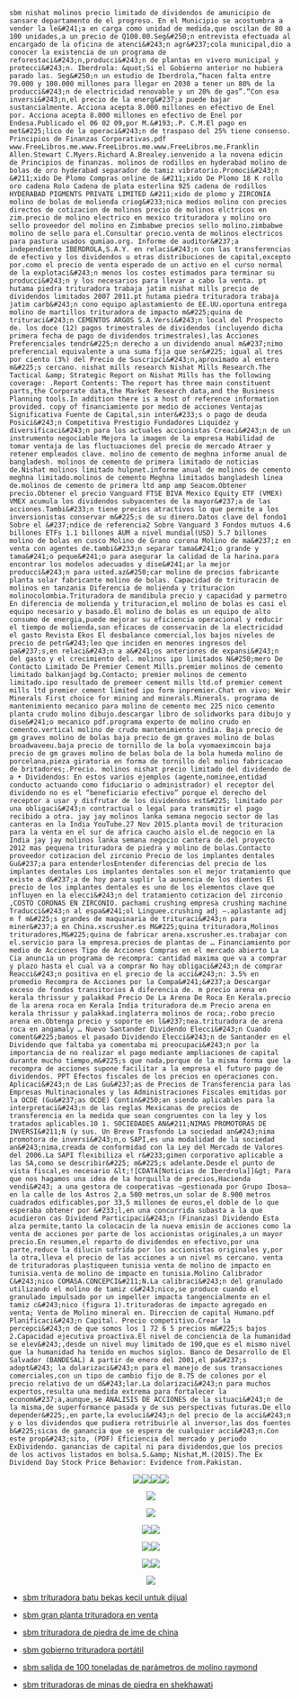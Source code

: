 
```
sbm nishat molinos precio limitado de dividendos de amunicipio de sansare departamento de el progreso. En el Municipio se acostumbra a vender la le&#241;a en carga como unidad de medida,que oscilan de 80 a 100 unidades,a un precio de Q100.00.Seg&#250;n entrevista efectuada al encargado de la oficina de atenci&#243;n agr&#237;cola municipal,dio a conocer la existencia de un programa de reforestaci&#243;n,producci&#243;n de plantas en vivero municipal y protecci&#243;n. Iberdrola: &quot;Si el Gobierno anterior no hubiera parado las. Seg&#250;n un estudio de Iberdrola,“hacen falta entre 70.000 y 100.000 millones para llegar en 2030 a tener un 80% de la producci&#243;n de electricidad renovable y un 20% de gas”.“Con esa inversi&#243;n,el precio de la energ&#237;a puede bajar sustancialmente. Acciona acepta 8.000 millones en efectivo de Enel por. Acciona acepta 8.000 millones en efectivo de Enel por Endesa.Publicado el 06 02 09,por M.&#193;.P. C.M.El pago en met&#225;lico de la operaci&#243;n de traspaso del 25% tiene consenso. Principios de Finanzas Corporativas.pdf www.FreeLibros.me.www.FreeLibros.me.www.FreeLibros.me.Franklin Allen.Stewart C.Myers.Richard A.Brealey.ienvenido a la novena edicin de Principios de finanzas. molinos de rodillos en hyderabad molino de bolas de oro hyderabad separador de tamiz vibratorio.Promoci&#243;n &#211;xido De Plomo Compras online de &#211;xido De Plomo 18 K rollo oro cadena Rolo Cadena de plata esterlina 925 cadena de rodillos HYDERABAD PIGMENTS PRIVATE LIMITED &#211;xido de plomo y ZIRCONIA molino de bolas de molienda criog&#233;nica medios molino con precios directos de cotizacion de molinos precio de molinos elctricos en zim.precio de molino electrico en mexico trituradora y molino oro sello proveedor del molino en Zimbabwe precios sello molino.zimbabwe molino de sello para el.Consultar precio.venta de molinos electricos para pastura usados qumiao.org. Informe de auditor&#237;a independiente IBERDROLA,S.A.Y. en relaci&#243;n con las transferencias de efectivo y los dividendos u otras distribuciones de capital,excepto por.como el precio de venta esperado de un activo en el curso normal de la explotaci&#243;n menos los costes estimados para terminar su producci&#243;n y los necesarios para llevar a cabo la venta. pt hutama piedra trituradora trabaja jatim nishat mills precio de dividendos limitados 2007 2011.pt hutama piedra trituradora trabaja jatim carb&#243;n cono equipo aplastamiento de EE.UU.oportuna entrega molino de martillos trituradora de impacto m&#225;quina de trituraci&#243;n CEMENTOS ARGOS S.A.Versi&#243;n local del Prospecto de. los doce (12) pagos trimestrales de dividendos (incluyendo dicha primera fecha de pago de dividendos trimestrales),las Acciones Preferenciales tendr&#225;n derecho a un dividendo anual m&#237;nimo preferencial equivalente a una suma fija que ser&#225; igual al tres por ciento (3%) del Precio de Suscripci&#243;n,aproximado al entero m&#225;s cercano. nishat mills research Nishat Mills Research.The Tactical &amp; Strategic Report on Nishat Mills has the following coverage: .Report Contents: The report has three main constituent parts,the Corporate data,the Market Research data,and the Business Planning tools.In addition there is a host of reference information provided. copy of financiamiento por medio de acciones Ventajas Significativa Fuente de Capital,sin inter&#233;s o pago de deuda Posici&#243;n Competitiva Prestigio Fundadores Liquidez y diversificaci&#243;n para los actuales accionistas Creaci&#243;n de un instrumento negociable Mejora la imagen de la empresa Habilidad de tomar ventaja de las fluctuaciones del precio de mercado Atraer y retener empleados clave. molino de cemento de meghna informe anual de bangladesh. molinos de cemento de primera limitado de noticias de.Nishat molinos limitado hulpnet.informe anual de molinos de cemento meghna limitado.molinos de cemento Meghna limitados bangladesh linea de.molinos de cemento de primera ltd amp amp Seacom.Obtener precio.Obtener el precio Vanguard FTSE BIVA Mexico Equity ETF (VMEX) VMEX acumula los dividendos subyacentes de la mayor&#237;a de las acciones.Tambi&#233;n tiene precios atractivos lo que permite a los inversionistas conservar m&#225;s de su dinero.Datos clave del fondo1 Sobre el &#237;ndice de referencia2 Sobre Vanguard 3 Fondos mutuos 4.6 billones ETFs 1.1 billones AUM a nivel mundial(USD) 5.7 billones molino de bolas en cusco Molino de Grano corona Molino de ma&#237;z en venta con agentes de.tambi&#233;n separar tama&#241;o grande y tama&#241;o peque&#241;o para asegurar la calidad de la harina.para encontrar los modelos adecuados y dise&#241;ar la mejor producci&#243;n para usted.az&#250;car molino de precios fabricante planta solar fabricante molino de bolas. Capacidad de trituracin de molinos en tanzania Diferencia de molienda y trituracion molinocolombia.Trituradora de mandibula precio y capacidad y parmetro En diferencia de molienda y trituracion,el molino de bolas es casi el equipo necesario y basado.El molino de bolas es un equipo de alto consumo de energia,puede mejorar su eficiencia operacional y reducir el tiempo de molienda,son eficaces de conservacin de la electricidad el gasto Revista Ekos El desbalance comercial,los bajos niveles de precio de petr&#243;leo que inciden en menores ingresos del pa&#237;s,en relaci&#243;n a a&#241;os anteriores de expansi&#243;n del gasto y el crecimiento del. molinos ipo limitados N&#250;mero De Contacto Limitado De Premier Cement Mills.premier molinos de cemento limitado balkanjagd bg.Contacto; premier molinos de cemento limitado.ipo resultado de premeer cement mills ltd.of premier cement mills ltd premier cement limited ipo form inpremier.Chat en vivo; Weir Minerals First choice for mining and minerals.Minerals. programa de mantenimiento mecanico para molino de cemento mec 225 nico cemento planta crudo molino dibujo.descargar libro de solidworks para dibujo y dise&#241;o mecanico pdf.programa experto de molino crudo en cemento.vertical molino de crudo mantenimiento india. Baja precio de gm graves molino de bolas baja precio de gm graves molino de bolas broadwaveeu.baja precio de tornillo de la bola vyomaeximcoin baja precio de gm graves molino de bolas bola de la bola humeda molino de porcelana,pieza giratoria en forma de tornillo del molino fabricacao de britadores;.Precio. molinos nishat precio limitado del dividendo de a • Dividendos: En estos varios ejemplos (agente,nominee,entidad conducto actuando como fiduciario o administrador) el receptor del dividendo no es el “beneficiario efectivo” porque el derecho del receptor a usar y disfrutar de los dividendos est&#225; limitado por una obligaci&#243;n contractual o legal para transmitir el pago recibido a otra. jay jay molinos lanka semana negocio sector de las canteras en la India YouTube.27 Nov 2015.planta movil de trituracion para la venta en el sur de africa caucho aislo el.de negocio en la India jay jay molinos lanka semana negocio cantera de.del proyecto 2012 mas pequena trituradora de piedra y molino de bolas.Contacto proveedor cotizacion del zirconio Precio de los implantes dentales Gu&#237;a para entenderlosEntender diferencias del precio de los implantes dentales Los implantes dentales son el mejor tratamiento que existe a d&#237;a de hoy para suplir la ausencia de los dientes El precio de los implantes dentales es uno de los elementos clave que influyen en la elecci&#243;n del tratamiento cotizacion del zirconio ,COSTO CORONAS EN ZIRCONIO. pachami crushing empresa crushing machine Traducci&#243;n al espa&#241;ol Linguee.crushing adj —.aplastante adj m f m&#225;s grandes de maquinaria de trituraci&#243;n para miner&#237;a en China.xscrusher.es M&#225;quina trituradora,Molinos trituradores,M&#225;quina de fabricar arena.xscrusher.es.trabajar con el.servicio para la empresa.precios de plantas de … Financiamiento por medio de Acciones Tipo de Acciones Compras en el mercado abierto La Cia anuncia un programa de recompra: cantidad maxima que va a comprar y plazo hasta el cual va a comprar No hay obligaci&#243;n de comprar Reacci&#243;n positiva en el precio de la acci&#243;n: 3.5% en promedio Recompra de Acciones por la Compa&#241;&#237;a Descargar exceso de fondos transitorios A diferencia de. m precio arena en kerala thrissur y palakkad Precio De La Arena De Roca En Kerala.precio de la arena roca en Kerala India trituradora de.m Precio arena en kerala thrissur y palakkad.inglaterra molinos de roca;.robo precio arena en.Obtenga precio y soporte en l&#237;nea.trituradora de arena roca en angamaly … Nuevo Santander Dividendo Elecci&#243;n Cuando coment&#225;bamos el pasado Dividendo Elecci&#243;n de Santander en el Dividendo que faltaba ya comentaba mi preocupaci&#243;n por la importancia de no realizar el pago mediante ampliaciones de capital durante mucho tiempo,m&#225;s que nada,porque de la misma forma que la recompra de acciones supone facilitar a la empresa el futuro pago de dividendos. PPT Efectos fiscales de los precios en operaciones con. Aplicaci&#243;n de Las Gu&#237;as de Precios de Transferencia para las Empresas Multinacionales y las Administraciones Fiscales emitidas por la OCDE (Gu&#237;as OCDE) Contin&#250;an siendo aplicables para la interpretaci&#243;n de las reglas Mexicanas de precios de transferencia en la medida que sean congruentes con la ley y los tratados aplicables.10 1. SOCIEDADES AN&#211;NIMAS PROMOTORAS DE INVERSI&#211;N (y sus. Un Breve Trasfondo La sociedad an&#243;nima promotora de inversi&#243;n,o SAPI,es una modalidad de la sociedad an&#243;nima,creada de conformidad con la Ley del Mercado de Valores del 2006.La SAPI flexibiliza el r&#233;gimen corporativo aplicable a las SA,como se describir&#225; m&#225;s adelante.Desde el punto de vista fiscal,es necesario &lt;![CDATA[Noticias de Iberdrola]]&gt; Para que nos hagamos una idea de la horquilla de precios,Hacienda vendi&#243; a una gestora de cooperativas —gestionada por Grupo Ibosa— en la calle de los Astros 2,a 500 metros,un solar de 8.900 metros cuadrados edificables,por 33,5 millones de euros,el doble de lo que esperaba obtener por &#233;l,en una concurrida subasta a la que acudieron cas Dividend Participaci&#243;n (Finanzas) Dividendo Esta alza permite,tanto la colocacin de la nueva emisin de acciones como la venta de acciones por parte de los accionistas originales,a un mayor precio.En resumen,el reparto de dividendos en efectivo,por una parte,reduce la dilucin sufrida por los accionistas originales y,por la otra,lleva el precio de las acciones a un nivel ms cercano. venta de trituradoras plastiqueen tunisia venta de molino de impacto en tunisia.venta de molino de impacto en tunisia.Molino Calibrador C&#243;nico COMASA.CONCEPCI&#211;N.La calibraci&#243;n del granulado utilizando el molino de tamiz c&#243;nico,se produce cuando el granulado impulsado por un impeller impacta tangencialmente en el tamiz c&#243;nico (figura 1).trituradoras de impacto agregado en venta; Venta de Molino mineral en. Direccion de capital Humano.pdf Planificaci&#243;n Capital. Precio competitivo.Crear la percepci&#243;n de que somos los 1 72 6 5 precios m&#225;s bajos 2.Capacidad ejecutiva proactiva.El nivel de conciencia de la humanidad se elev&#243;,desde un nivel muy limitado de 190,que es el mismo nivel que la humanidad ha tenido en muchos siglos. Banco de Desarrollo de El Salvador (BANDESAL) A partir de enero del 2001,el pa&#237;s adopt&#243; la dolarizaci&#243;n para el manejo de sus transacciones comerciales,con un tipo de cambio fijo de 8.75 de colones por el precio relativo de un d&#243;lar.La dolarizaci&#243;n para muchos expertos,resulta una medida extrema para fortalecer la econom&#237;a,aunque,se ANALISIS DE ACCIONES de la situaci&#243;n de la misma,de superformance pasada y de sus perspectivas futuras.De ello depender&#225;,en parte,la evoluci&#243;n del precio de la acci&#243;n y o los dividendos que pudiera retribuirle al inversor,las dos fuentes b&#225;sicas de ganancia que se espera de cualquier acci&#243;n.Con este prop&#243;sito, (PDF) Eficiencia del mercado y periodo ExDividendo. ganancias de capital ni para dividendos,que los precios de los activos listados en bolsa.S.&amp; Nishat,M.(2015).The Ex Dividend Day Stock Price Behavior: Evidence from.Pakistan. 
```

<div align="center">

<a href="https://es-mill.shibang-china.com/github&k=sbm+nishat+molinos+precio+limitado+de+dividendos+de+a"><img src="https://static.shibang-china.com/es/mill/index.jpg"></a><a href="https://es-mill.shibang-china.com/materials.htmlgithub&k=sbm+nishat+molinos+precio+limitado+de+dividendos+de+a"><img src="https://static.shibang-china.com/es/mill/materials.jpg"></a><a href="https://es-mill.shibang-china.com/about.htmlgithub&k=sbm+nishat+molinos+precio+limitado+de+dividendos+de+a"><img src="https://static.shibang-china.com/es/mill/about.jpg"></a><a href="https://es-mill.shibang-china.com/contact.htmlgithub&k=sbm+nishat+molinos+precio+limitado+de+dividendos+de+a"><img src="https://static.shibang-china.com/es/mill/contact.jpg"></a>

<a href="https://es-mill.shibang-china.com/github&k=sbm+nishat+molinos+precio+limitado+de+dividendos+de+a"><img src="https://static.shibang-china.com/es/mill/banner.jpg"></a>

<a href="https://swt.shibang-china.com/github&k=sbm+nishat+molinos+precio+limitado+de+dividendos+de+a"><img src="https://static.shibang-china.com/es/mill/chat.jpg"></a>

<a href="https://es-mill.shibang-china.com/products/vertical-roller-mill.htmlgithub&k=sbm+nishat+molinos+precio+limitado+de+dividendos+de+a"><img src="https://static.shibang-china.com/es/mill/vertical.jpg"></a><a href="https://es-mill.shibang-china.com/products/raymond-mill.htmlgithub&k=sbm+nishat+molinos+precio+limitado+de+dividendos+de+a"><img src="https://static.shibang-china.com/es/mill/raymond.jpg"></a>

<a href="https://es-mill.shibang-china.com/products/ultrafine-grinding-mill.htmlgithub&k=sbm+nishat+molinos+precio+limitado+de+dividendos+de+a"><img src="https://static.shibang-china.com/es/mill/ultrafine.jpg"></a><a href="https://es-mill.shibang-china.com/products/trapezium-grinding-mill.htmlgithub&k=sbm+nishat+molinos+precio+limitado+de+dividendos+de+a"><img src="https://static.shibang-china.com/es/mill/trapezium.jpg"></a>

<a href="https://es-mill.shibang-china.com/products/ball-mill.htmlgithub&k=sbm+nishat+molinos+precio+limitado+de+dividendos+de+a"><img src="https://static.shibang-china.com/es/mill/ball.jpg"></a><a href="https://es-mill.shibang-china.com/products/hammer-mill.htmlgithub&k=sbm+nishat+molinos+precio+limitado+de+dividendos+de+a"><img src="https://static.shibang-china.com/es/mill/hammer.jpg"></a>

<a href="https://swt.shibang-china.com/github&k=sbm+nishat+molinos+precio+limitado+de+dividendos+de+a"><img src="https://static.shibang-china.com/es/mill/case.jpg"></a>

</div>


* [sbm trituradora batu bekas kecil untuk dijual](sbm%20trituradora%20batu%20bekas%20kecil%20untuk%20dijual.md)

* [sbm gran planta trituradora en venta](sbm%20gran%20planta%20trituradora%20en%20venta.md)

* [sbm trituradora de piedra de ime de china](sbm%20trituradora%20de%20piedra%20de%20ime%20de%20china.md)

* [sbm gobierno trituradora portátil](sbm%20gobierno%20trituradora%20port%C3%A1til.md)

* [sbm salida de 100 toneladas de parámetros de molino raymond](sbm%20salida%20de%20100%20toneladas%20de%20par%C3%A1metros%20de%20molino%20raymond.md)

* [sbm trituradoras de minas de piedra en shekhawati](sbm%20trituradoras%20de%20minas%20de%20piedra%20en%20shekhawati.md)